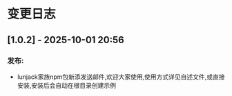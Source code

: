 # 变更日志
## [1.0.2] - 2025-10-01 20:56
### 发布:
- lunjack家族npm包新添发送邮件,欢迎大家使用,使用方式详见自述文件,或直接安装,安装后会自动在根目录创建示例